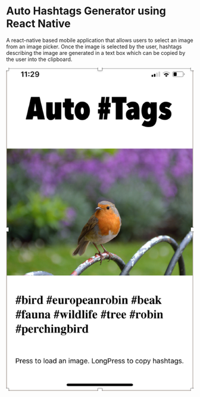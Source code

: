 # Auto Hashtags Generator using React Native #

A react-native based mobile application that allows users to select an image from an image picker. Once the image is selected by the user, hashtags describing the image are generated in a text box which can be copied by the user into the clipboard.

![screenshot](https://github.com/purvil12c/Auto-HashTags-Generator-React-Native/blob/master/Screen%20Shot%202018-06-26%20at%205.53.56%20PM.png)

